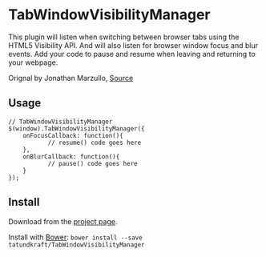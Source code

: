 # TabWindowVisibilityManager
This plugin will listen when switching between browser tabs using the 
HTML5 Visibility API. And will also listen for browser window focus 
and blur events. Add your code to pause and resume when leaving and 
returning to your webpage.

Orignal by Jonathan Marzullo, [Source](http://greensock.com/forums/topic/9059-cross-browser-to-detect-tab-or-window-is-active-so-animations-stay-in-sync-using-html5-visibility-api/)

## Usage
```
// TabWindowVisibilityManager
$(window).TabWindowVisibilityManager({
    onFocusCallback: function(){
           // resume() code goes here
    },
    onBlurCallback: function(){
           // pause() code goes here
    }
});
```

## Install
Download from the [project page](tatundkraft/TabWindowVisibilityManager).

Install with [Bower](http://bower.io/): `bower install --save tatundkraft/TabWindowVisibilityManager`